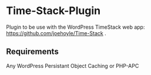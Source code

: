 Time-Stack-Plugin
=================

Plugin to be use with the WordPress TimeStack web app: https://github.com/joehoyle/Time-Stack .

## Requirements

Any WordPress Persistant Object Caching or PHP-APC